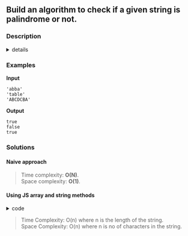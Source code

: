 ## Build an algorithm to check if a given string is palindrome or not.

### Description

<details>
<summary> details</summary>
<p>

> Build an algorithm to check if a given string is palindrome or not.

</p>
</details>

### Examples

**Input**

```
'abba'
'table'
'ABCDCBA'
```

**Output**

```
true
false
true
```

### Solutions

#### Naive approach

> Time complexity: **O(N)**.  
> Space complexity: **O(1)**.

#### Using JS array and string methods

<details>
<summary> code</summary>

<p>

> ```javascript
> function isPalindrome(str) {
>   return str == str.split("").reverse().join("");
> }
> ```

</p>
</details>

> Time Complexity: O(n) where n is the length of the string.  
> Space Complexity: O(n) where n is no of characters in the string.
